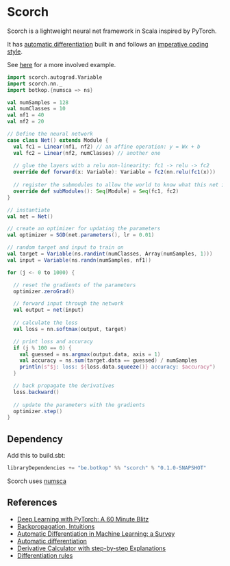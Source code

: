 Scorch
======
Scorch is a lightweight neural net framework in Scala inspired by PyTorch.

It has [automatic differentiation](https://en.wikipedia.org/wiki/Automatic_differentiation) built in and follows an [imperative coding style](https://mxnet.incubator.apache.org/architecture/program_model.html#symbolic-vs-imperative-programs).

See [here](https://gist.github.com/koen-dejonghe/7fdb032a800526a82cec604f61cefb24) for a more involved example.


```scala
import scorch.autograd.Variable
import scorch.nn._
import botkop.{numsca => ns}

val numSamples = 128
val numClasses = 10
val nf1 = 40
val nf2 = 20

// Define the neural network
case class Net() extends Module {
  val fc1 = Linear(nf1, nf2) // an affine operation: y = Wx + b
  val fc2 = Linear(nf2, numClasses) // another one
  
  // glue the layers with a relu non-linearity: fc1 -> relu -> fc2
  override def forward(x: Variable): Variable = fc2(nn.relu(fc1(x)))
  
  // register the submodules to allow the world to know what this net is composed of
  override def subModules(): Seq[Module] = Seq(fc1, fc2)
}

// instantiate
val net = Net()

// create an optimizer for updating the parameters
val optimizer = SGD(net.parameters(), lr = 0.01)

// random target and input to train on
val target = Variable(ns.randint(numClasses, Array(numSamples, 1)))
val input = Variable(ns.randn(numSamples, nf1))

for (j <- 0 to 1000) {

  // reset the gradients of the parameters
  optimizer.zeroGrad()

  // forward input through the network
  val output = net(input)
  
  // calculate the loss
  val loss = nn.softmax(output, target)

  // print loss and accuracy
  if (j % 100 == 0) {
    val guessed = ns.argmax(output.data, axis = 1)
    val accuracy = ns.sum(target.data == guessed) / numSamples
    println(s"$j: loss: ${loss.data.squeeze()} accuracy: $accuracy")
  }

  // back propagate the derivatives
  loss.backward()
  
  // update the parameters with the gradients
  optimizer.step()
}
```

## Dependency
Add this to build.sbt:
```scala
libraryDependencies += "be.botkop" %% "scorch" % "0.1.0-SNAPSHOT"
```

Scorch uses [numsca](https://github.com/botkop/numsca)

## References
- [Deep Learning with PyTorch: A 60 Minute Blitz](http://pytorch.org/tutorials/beginner/deep_learning_60min_blitz.html)
- [Backpropagation, Intuitions](http://cs231n.github.io/optimization-2/)
- [Automatic Differentiation in Machine Learning: a Survey](https://arxiv.org/pdf/1502.05767.pdf)
- [Automatic differentiation](http://www.pvv.ntnu.no/~berland/resources/autodiff-triallecture.pdf)
- [Derivative Calculator with step-by-step Explanations](http://calculus-calculator.com/derivative/)
- [Differentiation rules](https://en.wikipedia.org/wiki/Differentiation_rules)

